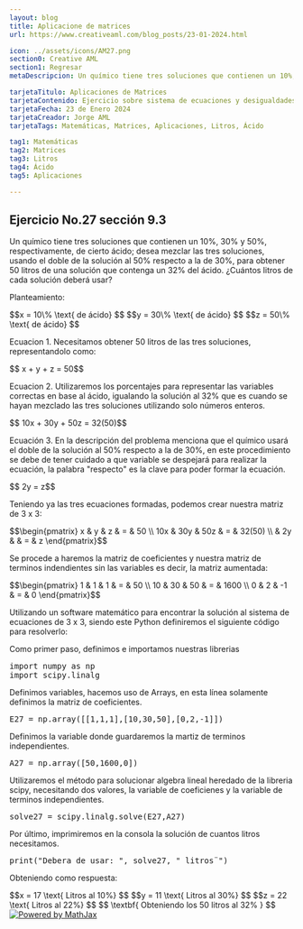 ```yaml
---
layout: blog
title: Aplicacione de matrices
url: https://www.creativeaml.com/blog_posts/23-01-2024.html

icon: ../assets/icons/AM27.png
section0: Creative AML
section1: Regresar
metaDescripcion: Un químico tiene tres soluciones que contienen un 10%, 30% y 50%, respectivamente de cierto ácido.

tarjetaTitulo: Aplicaciones de Matrices
tarjetaContenido: Ejercicio sobre sistema de ecuaciones y desigualdades con aplicaciones de matrices, tomado del libro Álgebra y trigonometría con geometría analítica, Earl W. Swokowski; Con fines educativos para la educación superior. 
tarjetaFecha: 23 de Enero 2024
tarjetaCreador: Jorge AML
tarjetaTags: Matemáticas, Matrices, Aplicaciones, Litros, Ácido 

tag1: Matemáticas
tag2: Matrices
tag3: Litros
tag4: Ácido
tag5: Aplicaciones

---
```

<h2>Ejercicio No.27 sección 9.3</h2>
<p>Un químico tiene tres soluciones que contienen un 10%, 30% y 50%, respectivamente, de cierto ácido; desea mezclar las tres soluciones, usando el doble de la solución al 50% respecto a la de 30%, para obtener 50 litros de una solución que contenga un 32% del ácido. ¿Cuántos litros de cada solución deberá usar?</p>
<div class="latex">
<p>Planteamiento:</p>
$$x = 10\% \text{ de ácido} $$
$$y = 30\% \text{ de ácido} $$
$$z = 50\% \text{ de ácido} $$
<p>Ecuacion 1. Necesitamos obtener 50 litros de las tres soluciones, representandolo como:</p>
$$ x + y + z = 50$$
<p>Ecuacion 2. Utilizaremos los porcentajes para representar las variables correctas en base al ácido, igualando la solución al 32% que es cuando se hayan mezclado las tres soluciones utilizando solo números enteros.</p>
$$ 10x + 30y + 50z = 32(50)$$
<p>Ecuación 3. En la descripción del problema menciona que el químico usará el doble de la solución al 50% respecto a la de 30%, en este procedimiento se debe de tener cuidado a que variable se despejará para realizar la ecuación, la palabra "respecto" es la clave para poder formar la ecuación.</p>
$$ 2y = z$$
<p>Teniendo ya las tres ecuaciones formadas, podemos crear nuestra matriz de 3 x 3:</p>
$$\begin{pmatrix} x & y & z & = & 50 \\ 10x & 30y & 50z & = & 32(50) \\ & 2y & & = & z \end{pmatrix}$$ 
<p>Se procede a haremos la matriz de coeficientes  y nuestra matriz de terminos indendientes sin las variables es decir, la matriz aumentada:</p>
$$\begin{pmatrix} 1 & 1 & 1 & = & 50 \\ 10 & 30 & 50 & = & 1600 \\ 0 & 2 & -1 & = & 0 \end{pmatrix}$$
<p>Utilizando un software matemático para encontrar la solución al sistema de ecuaciones de 3 x 3, siendo este Python definiremos el siguiente código para resolverlo:</p>
<p>Como primer paso, definimos e importamos nuestras librerias</p>
<pre>import numpy as np <br>import scipy.linalg</pre>
<p>Definimos variables, hacemos uso de Arrays, en esta línea solamente definimos la matriz de coeficientes.</p>
<pre>E27 = np.array([[1,1,1],[10,30,50],[0,2,-1]])</pre>
<p>Definimos la variable donde guardaremos la martiz de terminos independientes.</p>
<pre>A27 = np.array([50,1600,0])</pre>
<p>Utilizaremos el método para solucionar algebra lineal heredado de la libreria scipy, necesitando dos valores, la variable de coeficienes y la variable de terminos independientes.</p>
<pre>solve27 = scipy.linalg.solve(E27,A27)</pre>
<p>Por último, imprimiremos en la consola la solución de cuantos litros necesitamos.</p>
<pre>print("Debera de usar: ", solve27, " litros¨")</pre>
<p>Obteniendo como respuesta:</p>
$$x = 17 \text{ Litros al 10%} $$
$$y = 11 \text{ Litros al 30%} $$
$$z = 22 \text{ Litros al 22%} $$
$$ \textbf{ Obteniendo los 50 litros al 32% } $$
</div>

<div class="mathjax-image">
    <a href="https://www.mathjax.org">
        <img title="Powered by MathJax" 
        src="https://www.mathjax.org/badge/badge-square.png" border="0" alt="Powered by MathJax" />
    </a>
</div>